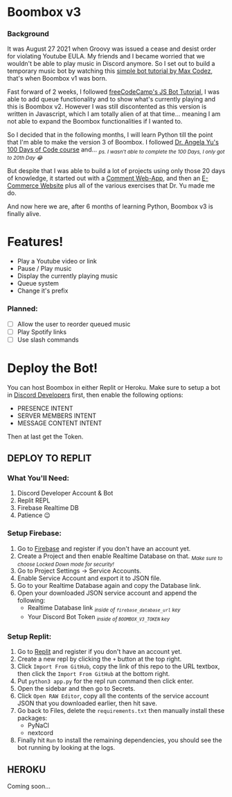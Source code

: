 ﻿# Boombox v3

### Background
It was August 27 2021 when Groovy was issued a cease and desist order for violating Youtube EULA. My friends and I became worried that we wouldn't be able to play music in Discord anymore. So I set out to build a temporary music bot by watching this [simple bot tutorial by Max Codez](https://www.youtube.com/watch?v=jHZlvRr9KxM&t=131s), that's when Boombox v1 was born.

Fast forward of 2 weeks, I followed [freeCodeCamp's JS Bot Tutorial](https://www.freecodecamp.org/news/create-a-discord-bot-with-javascript-nodejs/), I was able to add queue functionality and to show what's currently playing and this is Boombox v2. However I was still discontented as this version is written in Javascript, which I am totally alien of at that time... meaning I am not able to expand the Boombox functionalities if I wanted to.

So I decided that in the following months, I will learn Python till the point that I'm able to make the version 3 of Boombox. I followed [Dr. Angela Yu's 100 Days of Code course](https://www.udemy.com/course/100-days-of-code/) and... *<sub>ps. I wasn't able to complete the 100 Days, I only got to 20th Day 😂</sub>* 

But despite that I was able to build a lot of projects using only those 20 days of knowledge, it started out with a [Comment Web-App](https://github.com/lonewanderer27/jammacomments), and then an [E-Commerce Website](https://github.com/lonewanderer27/JAMMA) plus all of the various exercises that Dr. Yu made me do.

And now here we are, after 6 months of learning Python, Boombox v3 is finally alive.

# Features!
- Play a Youtube video or link
- Pause / Play music
- Display the currently playing music
- Queue system
- Change it's prefix 

### Planned:
- [ ] Allow the user to reorder queued music
- [ ] Play Spotify links
- [ ] Use slash commands

# Deploy the Bot!

You can host Boombox in either Replit or Heroku. 
Make sure to setup a bot in [Discord Developers](https://discord.com/developers/applications) first, then enable the following options:
- PRESENCE INTENT
- SERVER MEMBERS INTENT
- MESSAGE CONTENT INTENT 

Then at last get the Token.

## DEPLOY TO REPLIT

### What You'll Need:
1. Discord Developer Account & Bot
2. Replit REPL
3. Firebase Realtime DB
4. Patience 😉

### Setup Firebase:
1. Go to [Firebase](https://firebase.google.com/) and register if you don't have an account yet.
2. Create a Project and then enable Realtime Database on that. *<sub>Make sure to choose Locked Down mode for security!</sub>*
3. Go to Project Settings -> Service Accounts.
4. Enable Service Account and export it to JSON file.
5. Go to your Realtime Database again and copy the Database link.
6. Open your downloaded JSON service account and append the following:
	- Realtime Database link	*<sub>inside of `firebase_database_url` key</sub>* 
	- Your Discord Bot Token		*<sub>inside of  `BOOMBOX_V3_TOKEN` key</sub>*

### Setup Replit:
1. Go to [Replit](https://replit.com/) and register if you don't have an account yet.
2. Create a new repl by clicking the `+` button at the top right.
3. Click `Import From GitHub`, copy the link of this repo to the URL textbox, then click the `Import From GitHub` at the bottom right.
4. Put `python3 app.py` for the repl run command then click enter.
5. Open the sidebar and then go to Secrets.
6. Click `Open RAW Editor`, copy all the contents of the service account JSON that you downloaded earlier, then hit save.
7. Go back to Files, delete the `requirements.txt` then manually install these packages: 
	- PyNaCl
	- nextcord
8. Finally hit `Run` to install the remaining dependencies, you should see the bot running by looking at the logs.

## HEROKU
Coming soon...
	